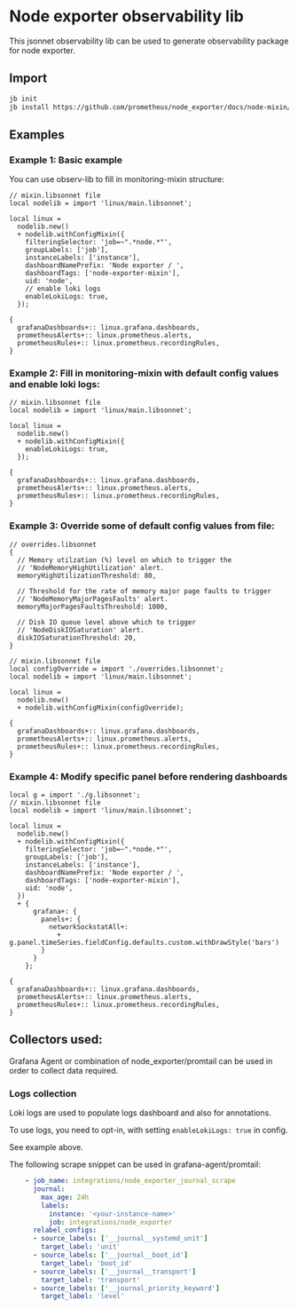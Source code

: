 # Node exporter observability lib

This jsonnet observability lib can be used to generate observability package for node exporter.

## Import

```sh
jb init
jb install https://github.com/prometheus/node_exporter/docs/node-mixin/lib/linux
```

## Examples

### Example 1: Basic example

You can use observ-lib to fill in monitoring-mixin structure:

```jsonnet
// mixin.libsonnet file
local nodelib = import 'linux/main.libsonnet';

local linux =
  nodelib.new()
  + nodelib.withConfigMixin({
    filteringSelector: 'job=~".*node.*"',
    groupLabels: ['job'],
    instanceLabels: ['instance'],
    dashboardNamePrefix: 'Node exporter / ',
    dashboardTags: ['node-exporter-mixin'],
    uid: 'node',
    // enable loki logs
    enableLokiLogs: true,
  });

{
  grafanaDashboards+:: linux.grafana.dashboards,
  prometheusAlerts+:: linux.prometheus.alerts,
  prometheusRules+:: linux.prometheus.recordingRules,
}

```

### Example 2: Fill in monitoring-mixin with default config values and enable loki logs:


```jsonnet
// mixin.libsonnet file
local nodelib = import 'linux/main.libsonnet';

local linux =
  nodelib.new()
  + nodelib.withConfigMixin({
    enableLokiLogs: true,
  });

{
  grafanaDashboards+:: linux.grafana.dashboards,
  prometheusAlerts+:: linux.prometheus.alerts,
  prometheusRules+:: linux.prometheus.recordingRules,
}

```

### Example 3: Override some of default config values from file:


```jsonnet
// overrides.libsonnet
{
  // Memory utilzation (%) level on which to trigger the
  // 'NodeMemoryHighUtilization' alert.
  memoryHighUtilizationThreshold: 80,

  // Threshold for the rate of memory major page faults to trigger
  // 'NodeMemoryMajorPagesFaults' alert.
  memoryMajorPagesFaultsThreshold: 1000,

  // Disk IO queue level above which to trigger
  // 'NodeDiskIOSaturation' alert.
  diskIOSaturationThreshold: 20,
}

// mixin.libsonnet file
local configOverride = import './overrides.libsonnet';
local nodelib = import 'linux/main.libsonnet';

local linux =
  nodelib.new()
  + nodelib.withConfigMixin(configOverride);

{
  grafanaDashboards+:: linux.grafana.dashboards,
  prometheusAlerts+:: linux.prometheus.alerts,
  prometheusRules+:: linux.prometheus.recordingRules,
}

```

### Example 4: Modify specific panel before rendering dashboards

```jsonnet
local g = import './g.libsonnet';
// mixin.libsonnet file
local nodelib = import 'linux/main.libsonnet';

local linux =
  nodelib.new()
  + nodelib.withConfigMixin({
    filteringSelector: 'job=~".*node.*"',
    groupLabels: ['job'],
    instanceLabels: ['instance'],
    dashboardNamePrefix: 'Node exporter / ',
    dashboardTags: ['node-exporter-mixin'],
    uid: 'node',
  })
  + {
      grafana+: {
        panels+: {
          networkSockstatAll+:
            + g.panel.timeSeries.fieldConfig.defaults.custom.withDrawStyle('bars')
        }
      }
    };

{
  grafanaDashboards+:: linux.grafana.dashboards,
  prometheusAlerts+:: linux.prometheus.alerts,
  prometheusRules+:: linux.prometheus.recordingRules,
}

```

## Collectors used:

Grafana Agent or combination of node_exporter/promtail can be used in order to collect data required.

### Logs collection

Loki logs are used to populate logs dashboard and also for annotations.

To use logs, you need to opt-in, with setting `enableLokiLogs: true` in config.

See example above.

The following scrape snippet can be used in grafana-agent/promtail:

```yaml
    - job_name: integrations/node_exporter_journal_scrape
      journal:
        max_age: 24h
        labels:
          instance: '<your-instance-name>'
          job: integrations/node_exporter
      relabel_configs:
      - source_labels: ['__journal__systemd_unit']
        target_label: 'unit'
      - source_labels: ['__journal__boot_id']
        target_label: 'boot_id'
      - source_labels: ['__journal__transport']
        target_label: 'transport'
      - source_labels: ['__journal_priority_keyword']
        target_label: 'level'
```
